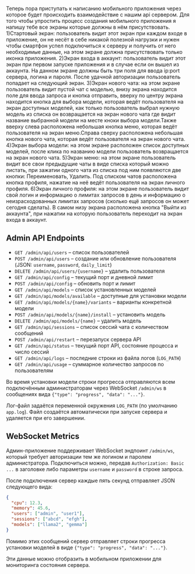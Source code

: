 Теперь пора приступать к написанию мобильного приложения через которое будет происходить взаимодействие с нашим api сервером. Для того чтобы упростить процесс создания мобильного приложения я напишу тебе все экраны которые должны в нём присутствовать.
1)Стартовый экран: пользователь видит этот экран при каждом входе в приложение, он не несёт в себе никакой полезной нагрузки и нужен чтобы смартфон успел подключиться к серверу и получить от него необходимые данные, на этом экране должна присутствовать только иконка приложения.
2)Экран входа в аккаунт: пользователь видит этот экран при первом запуске приложения и в случае если он вышел из аккаунта. На данном экране должны быть три поля для ввода ip:port сервера, логина и пароля. После удачной авторизации пользователь попадает на следующий экран.
3)Экран нового чата: на этом экране пользователь видит пустой чат с моделью, внизу экрана находится поле для ввода запроса и кнопка отправить, вверху по центру экрана находится кнопка для выбора модели, которая ведёт пользователя на экран доступных моделей, как только пользователь выбрал нужную модель из списка он возвращается на экран нового чата где видит название выбранной модели на месте кноки выбора модели.Также вверху слева расположена небольшая кнопка меню, которая ведёт пользователя на экран меню.Справа сверху расположена небольшая кнопка нового чата, которая ведёт пользователя на экран нового чата. 
4)Экран выбора модели: на этом экране расположен список доступных моделей, после клика по названию модели пользователь возвращается на экран нового чата.
5)Экран меню: на этом экране пользователь видит все свои предыдущие чаты в виде списка который можно листать, при зажатии одного чата из списка под ним появляются две кнопки: Переименовать, Удалить. Под списком чатов расположена кнопка профиля, нажатие на неё ведёт пользователя на экран личного профиля.
6)Экран личного профиля: на этом экране пользователь видит свой логин и информацию о лимитах запросов в день и информацию о неизрасходованных лимитах запросов (сколько ещё запросов он может сегодня сделать). В самом низу экрана расположена кнопка "Выйти из аккаунта", при нажатии на которую пользователь переходит на экран входа в аккаунт.
## Admin API Endpoints

- `GET /admin/api/users` – список пользователей
- `POST /admin/api/users` – создание или обновление пользователя (JSON: `username`, `password`, `daily_limit`)
- `DELETE /admin/api/users/{username}` – удалить пользователя
- `GET /admin/api/config` – текущий порт и дневной лимит
- `POST /admin/api/config` – обновить порт и лимит
- `GET /admin/api/models` – список установленных моделей
- `GET /admin/api/models/available` – доступные для установки модели
- `GET /admin/api/models/{name}/variants` – варианты конкретной модели
- `POST /admin/api/models/{name}/install` – установить модель
- `DELETE /admin/api/models/{name}` – удалить модель
- `GET /admin/api/sessions` – список сессий чата с количеством сообщений
- `POST /admin/api/restart` – перезапуск сервера API
- `GET /admin/api/status` – текущий порт API, состояние процесса и число сессий
- `GET /admin/api/logs` – последние строки из файла логов (`LOG_PATH`)
- `GET /admin/api/usage` – суммарное количество запросов по пользователям


Во время установки модели строки прогресса отправляются всем подключённым
администраторам через WebSocket `/admin/ws` в сообщениях вида
`{"type": "progress", "data": "..."}`.

Лог-файл задаётся переменной окружения `LOG_PATH` (по умолчанию `app.log`). Файл
создаётся автоматически при запуске сервера и удаляется при его завершении.


## WebSocket Metrics

Админ-приложение поддерживает WebSocket эндпоинт `/admin/ws`, который требует авторизации тем же логином и паролем администратора.
Подключиться можно, передав `Authorization: Basic ...` в заголовке либо параметры `username` и `password` в строке запроса.

После подключения сервер каждые пять секунд отправляет JSON следующего вида:

```json
{
  "cpu": 12.3,
  "memory": 45.6,
  "users": ["admin", "user1"],
  "sessions": ["abcd", "efgh"],
  "models": ["llama2", "gemma"]
}
```
Помимо этих сообщений сервер отправляет строки прогресса установки моделей в виде `{"type": "progress", "data": "..."}`.

Эти данные можно отобразить в мобильном приложении для мониторинга состояния сервера.
